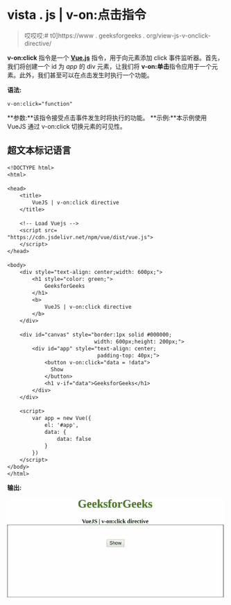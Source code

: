# vista . js | v-on:点击指令

> 哎哎哎:# t0]https://www . geeksforgeeks . org/view-js-v-onclick-directive/

**v-on:click** 指令是一个 [**Vue.js**](https://www.geeksforgeeks.org/vue-js-introduction-installation/) 指令，用于向元素添加 click 事件监听器。首先，我们将创建一个 id 为 *app* 的 div 元素，让我们将 **v-on:单击**指令应用于一个元素。此外，我们甚至可以在点击发生时执行一个功能。

**语法:**

```
v-on:click="function"

```

**参数:**该指令接受点击事件发生时将执行的功能。
**示例:**本示例使用 VueJS 通过 v-on:click 切换元素的可见性。

## 超文本标记语言

```
<!DOCTYPE html>
<html>

<head>
    <title>
        VueJS | v-on:click directive
    </title>

    <!-- Load Vuejs -->
    <script src=
"https://cdn.jsdelivr.net/npm/vue/dist/vue.js">
    </script>
</head>

<body>
    <div style="text-align: center;width: 600px;">
        <h1 style="color: green;">
            GeeksforGeeks
        </h1>
        <b>
            VueJS | v-on:click directive
        </b>
    </div>

    <div id="canvas" style="border:1px solid #000000;
                            width: 600px;height: 200px;">
        <div id="app" style="text-align: center;
                             padding-top: 40px;">
            <button v-on:click="data = !data">
              Show
            </button>
            <h1 v-if="data">GeeksforGeeks</h1>
        </div>
    </div>

    <script>
        var app = new Vue({
            el: '#app',
            data: {
                data: false
            }
        })
    </script>
</body>
</html>
```

**输出:**

![](img/5d23b7a9e1440af00f20ed6a73a4cc88.png)